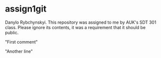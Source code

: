# assign1git
Danylo Rybchynskyi. This repository was assigned to me by AUK's SDT 301 class. Please ignore its contents, it was a requirement that it should be public.

"First comment"

"Another line"
